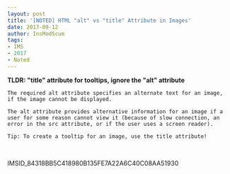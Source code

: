 ```yaml
---
layout: post
title: '[NOTED] HTML "alt" vs "title" Attribute in Images'
date: 2017-09-12
author: InsModScum
tags:
- IMS
- 2017
- Noted
---
```


**TLDR: "title" attribute for tooltips, ignore the "alt" attribute**

```
The required alt attribute specifies an alternate text for an image, if the image cannot be displayed.

The alt attribute provides alternative information for an image if a user for some reason cannot view it (because of slow connection, an error in the src attribute, or if the user uses a screen reader).

Tip: To create a tooltip for an image, use the title attribute!
``` 
 
<br> 
 
IMSID_84318BB5C418980B135FE7A22A6C40C08AA51930 
 
<br> 
 